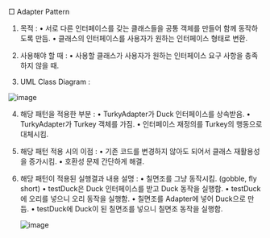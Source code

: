 
□ Adapter Pattern
   1. 목적 : 
     • 서로 다른 인터페이스를 갖는 클래스들을 공통 객체를 만들어 함께
       동작하도록 만듬.
     • 클래스의 인터페이스를 사용자가 원하는 인터페이스 형태로 변환.
   
   2. 사용해야 할 때 : 
     • 사용할 클래스가 사용자가 원하는 인터페이스 요구 사항을 충족하지 
       않을 때. 

   3. UML Class Diagram : 
   
   ![image](https://user-images.githubusercontent.com/93365714/230721538-40ee699d-92fb-427f-bf7b-d01b301b0c94.png)

4. 해당 패턴을 적용한 부분 : 
      • TurkyAdapter가 Duck 인터페이스를 상속받음.
      • TurkyAdapter가 Turkey 객체를 가짐.
      • 인터페이스 재정의를 Turkey의 행동으로 대체시킴.


 5. 해당 패턴 적용 시의 이점 : 
     • 기존 코드를 변경하지 않아도 되어서 클래스 재활용성을 증가시킴.
     • 호환성 문제 간단하게 해결.

 6. 해당 패턴이 적용된 실행결과 내용 설명 :
     • 칠면조를 그냥 동작시킴. (gobble, fly short)
     • testDuck은 Duck 인터페이스를 받고 Duck 동작을 실행함.
     • testDuck에 오리를 넣으니 오리 동작을 실행함.
     • 칠면조를 Adapter에 넣어 Duck으로 만듬.
     • testDuck에 Duck이 된 칠면조를 넣으니 칠면조 동작을 실행함.
     
     ![image](https://user-images.githubusercontent.com/93365714/230721546-7fa2c7df-aaed-4b8d-ad5f-14728e0711d9.png)
